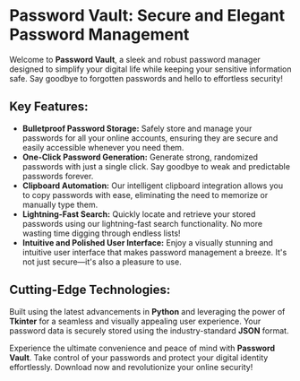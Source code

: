 # Password Vault: Secure and Elegant Password Management

Welcome to **Password Vault**, a sleek and robust password manager designed to simplify your digital life while keeping your sensitive information safe. Say goodbye to forgotten passwords and hello to effortless security!

## Key Features:
- **Bulletproof Password Storage:** Safely store and manage your passwords for all your online accounts, ensuring they are secure and easily accessible whenever you need them.
- **One-Click Password Generation:** Generate strong, randomized passwords with just a single click. Say goodbye to weak and predictable passwords forever.
- **Clipboard Automation:** Our intelligent clipboard integration allows you to copy passwords with ease, eliminating the need to memorize or manually type them.
- **Lightning-Fast Search:** Quickly locate and retrieve your stored passwords using our lightning-fast search functionality. No more wasting time digging through endless lists!
- **Intuitive and Polished User Interface:** Enjoy a visually stunning and intuitive user interface that makes password management a breeze. It's not just secure—it's also a pleasure to use.

## Cutting-Edge Technologies:
Built using the latest advancements in **Python** and leveraging the power of **Tkinter** for a seamless and visually appealing user experience. Your password data is securely stored using the industry-standard **JSON** format.

Experience the ultimate convenience and peace of mind with **Password Vault**. Take control of your passwords and protect your digital identity effortlessly. Download now and revolutionize your online security!
